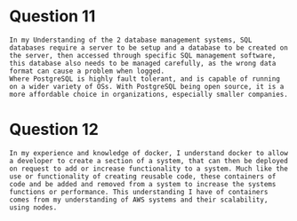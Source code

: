 # Question 11

	In my Understanding of the 2 database management systems, SQL databases require a server to be setup and a database to be created on the server, then accessed through specific SQL management software, this database also needs to be managed carefully, as the wrong data format can cause a problem when logged.
	Where PostgreSQL is highly fault tolerant, and is capable of running on a wider variety of OSs. With PostgreSQL being open source, it is a more affordable choice in organizations, especially smaller companies.

# Question 12

	In my experience and knowledge of docker, I understand docker to allow a developer to create a section of a system, that can then be deployed on request to add or increase functionality to a system. Much like the use or functionality of creating reusable code, these containers of code and be added and removed from a system to increase the systems functions or performance. This understanding I have of containers comes from my understanding of AWS systems and their scalability, using nodes.